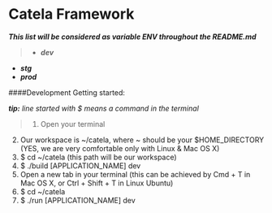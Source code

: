 Catela Framework
===================

_**This list will be considered as variable ENV throughout the README.md**_

>- _**dev**_
- _**stg**_
- _**prod**_

####Development Getting started:

_**tip:** line started with $ means a command in the terminal_

>1. Open your terminal
2. Our workspace is ~/catela, where ~ should be your $HOME_DIRECTORY (YES, we are very comfortable only with Linux & Mac OS X)
3. $ cd ~/catela (this path will be our workspace)
4. $ ./build [APPLICATION_NAME] dev
5. Open a new tab in your terminal (this can be achieved by Cmd + T in Mac OS X, or Ctrl + Shift + T in Linux Ubuntu)
6. $ cd ~/catela
7. $ ./run [APPLICATION_NAME] dev
